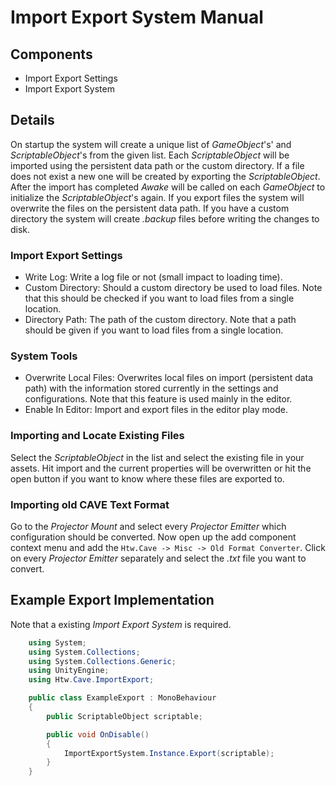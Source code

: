 # Import Export System Manual

## Components
* Import Export Settings
* Import Export System

## Details
On startup the system will create a unique list of *GameObject*'s' and *ScriptableObject*'s
from the given list. Each *ScriptableObject* will be imported using the persistent data path
or the custom directory. If a file does not exist a new one will be created by exporting the *ScriptableObject*.
After the import has completed *Awake* will be called on each *GameObject*
to initialize the *ScriptableObject*'s again.
If you export files the system will overwrite the files on the persistent data path. If you have
a custom directory the system will create *.backup* files before writing the changes to disk.

### Import Export Settings
* Write Log: Write a log file or not (small impact to loading time).
* Custom Directory: Should a custom directory be used to load files. Note that
this should be checked if you want to load files from a single location.
* Directory Path: The path of the custom directory. Note that a path should be
given if you want to load files from a single location.

### System Tools
* Overwrite Local Files: Overwrites local files on import (persistent data path) with the
information stored currently in the settings and configurations. Note that this feature
is used mainly in the editor.
* Enable In Editor: Import and export files in the editor play mode.

### Importing and Locate Existing Files
Select the *ScriptableObject* in the list and select the existing file in your assets.
Hit import and the current properties will be overwritten or hit the open button if you want to
know where these files are exported to.

### Importing old CAVE Text Format
Go to the *Projector Mount* and select every *Projector Emitter* which configuration should be converted.
Now open up the add component context menu and add the ```Htw.Cave -> Misc -> Old Format Converter```.
Click on every *Projector Emitter* separately and select the *.txt* file you want to convert.


## Example Export Implementation
Note that a existing *Import Export System* is required.

```c#
	using System;
	using System.Collections;
	using System.Collections.Generic;
	using UnityEngine;
	using Htw.Cave.ImportExport;

	public class ExampleExport : MonoBehaviour
	{
		public ScriptableObject scriptable;

		public void OnDisable()
		{
			ImportExportSystem.Instance.Export(scriptable);
		}
	}
```
